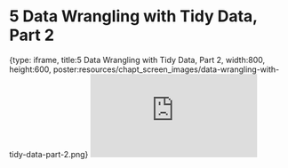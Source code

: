 # 5 Data Wrangling with Tidy Data, Part 2
 
{type: iframe, title:5 Data Wrangling with Tidy Data, Part 2, width:800, height:600, poster:resources/chapt_screen_images/data-wrangling-with-tidy-data-part-2.png}
![](https://hutchdatascience.org/Intro_to_R/no_toc/data-wrangling-with-tidy-data-part-2.html)
 

 
